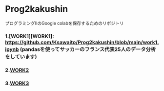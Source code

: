 # Prog2kakushin
プログラミングⅡのGoogle colabを保存するためのリポジトリ
### 1.[WORK1][WORK1]: https://github.com/Ksawaito/Prog2kakushin/blob/main/work1.ipynb (pandasを使ってサッカーのフランス代表25人のデータ分析をしています)
### 2.[WORK2]
[WORK2]: https://github.com/Ksawaito/Prog2kakushin/blob/main/work2.ipynb
### 3.[WORK3]
[WORK3]: https://github.com/Ksawaito/Prog2kakushin/blob/main/work3.ipynb
